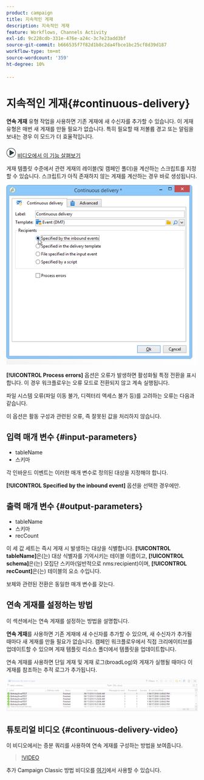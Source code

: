 ```yaml
---
product: campaign
title: 지속적인 게재
description: 지속적인 게재
feature: Workflows, Channels Activity
exl-id: 9c228cdb-331e-476e-a24c-3c7e23add3bf
source-git-commit: b666535f7f82d1b8c2da4fbce1bc25cf8d39d187
workflow-type: tm+mt
source-wordcount: '359'
ht-degree: 10%

---
```


# 지속적인 게재{#continuous-delivery}



**연속 게재** 유형 작업을 사용하면 기존 게재에 새 수신자를 추가할 수 있습니다. 이 게재 유형은 매번 새 게재를 만들 필요가 없습니다. 특히 필요할 때 저볼륨 경고 또는 알림을 보내는 경우 이 모드가 더 효율적입니다.

![](assets/do-not-localize/how-to-video.png) [비디오에서 이 기능 살펴보기](#continuous-delivery-video)

게재 템플릿 수준에서 관련 게재의 레이블(및 캠페인 폴더)을 계산하는 스크립트를 지정할 수 있습니다. 스크립트가 아직 존재하지 않는 게재를 계산하는 경우 바로 생성됩니다.

![](assets/edit_diffusion_fil.png)

**[!UICONTROL Process errors]** 옵션은 오류가 발생하면 활성화될 특정 전환을 표시합니다. 이 경우 워크플로우는 오류 모드로 전환되지 않고 계속 실행됩니다.

파일 시스템 오류(파일 이동 불가, 디렉터리 액세스 불가 등)를 고려하는 오류는 다음과 같습니다.

이 옵션은 활동 구성과 관련된 오류, 즉 잘못된 값을 처리하지 않습니다.

## 입력 매개 변수 {#input-parameters}

* tableName
* 스키마

각 인바운드 이벤트는 이러한 매개 변수로 정의된 대상을 지정해야 합니다.

**[!UICONTROL Specified by the inbound event]** 옵션을 선택한 경우에만.

## 출력 매개 변수 {#output-parameters}

* tableName
* 스키마
* recCount

이 세 값 세트는 즉시 게재 시 발생하는 대상을 식별합니다. **[!UICONTROL tableName]**&#x200B;은(는) 대상 식별자를 기억시키는 테이블 이름이고, **[!UICONTROL schema]**&#x200B;은(는) 모집단 스키마(일반적으로 nms:recipient)이며, **[!UICONTROL recCount]**&#x200B;은(는) 테이블의 요소 수입니다.

보체와 관련된 전환은 동일한 매개 변수를 갖는다.

## 연속 게재를 설정하는 방법

이 섹션에서는 연속 게재를 설정하는 방법을 설명합니다.

**연속 게재**&#x200B;를 사용하면 기존 게재에 새 수신자를 추가할 수 있으며, 새 수신자가 추가될 때마다 새 게재를 만들 필요가 없습니다. 캠페인 워크플로우에서 직접 크리에이티브를 업데이트할 수 있으며 게재 템플릿 리소스 폴더에서 템플릿을 업데이트합니다.

연속 게재를 사용하면 단일 게재 및 게재 로그(broadLog)와 게재가 실행될 때마다 이 게재를 참조하는 추적 로그가 추가됩니다.

![연속 게재](assets/delivery_continuous.jpg)

## 튜토리얼 비디오 {#continuous-delivery-video}

이 비디오에서는 증분 쿼리를 사용하여 연속 게재를 구성하는 방법을 보여줍니다.

>[!VIDEO](https://video.tv.adobe.com/v/25039?quality=12)

추가 Campaign Classic 방법 비디오를 [여기](https://experienceleague.adobe.com/docs/campaign-classic-learn/tutorials/overview.html?lang=ko)에서 사용할 수 있습니다.
